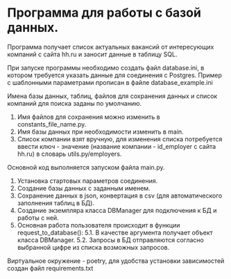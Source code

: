 # Программа для работы с базой данных.

Программа получает список актуальных вакансий от интересующих компаний с сайта hh.ru и заносит данные в таблицу SQL.

При запуске программы необходимо создать файл database.ini, в котором требуется указать данные для соединения с Postgres.
Пример с шаблонными параметрами прописан в файле database_example.ini

Имена базы данных, таблиц, файлов для сохранения данных и список компаний для поиска заданы по умолчанию.
1. Имя файлов для сохранения можно изменить в constants_file_name.py.
2. Имя базы данных при необходимости изменить в main.
3. Список компании взят вручную, для изменения списка потребуется ввести ключ - значение 
   (название компании - id_employer c сайта hh.ru) в словарь utils.py/employers.

Основной код выполняется запуском файла main.py.
1. Установка стартовых параметров соединения.
2. Создание базы данных с заданным именем.
3. Сохранение данных в json, конвертация в csv (для автоматического заполнения таблиц в БД).
4. Создание экземпляра класса DBManager для подключения к БД и работы с ней.
5. Основная работа пользователя происходит в функции request_to_database():
5.1.  В качестве аргумента получает объект класса DBManager.
5.2.  Запросы в БД отправляются согласно выбранной цифре из списка возможных запросов.

Виртуальное окружение - poetry, для удобства установки зависимостей создан файл requirements.txt
